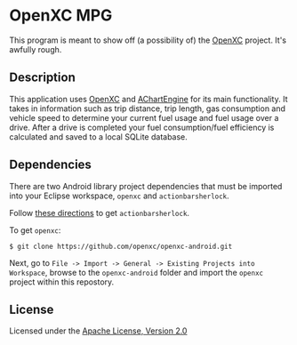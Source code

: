 OpenXC MPG
============

This program is meant to show off (a possibility of) the [OpenXC][] project. It's awfully rough.

## Description

This application uses [OpenXC][] and [AChartEngine][] for its main
functionality. It takes in information such as trip distance, trip length, gas
consumption and vehicle speed to determine your current fuel usage and fuel
usage over a drive. After a drive is completed your fuel consumption/fuel
efficiency is calculated and saved to a local SQLite database.

## Dependencies

There are two Android library project dependencies that must be imported into
your Eclipse workspace, `openxc` and `actionbarsherlock`.

Follow [these directions](http://actionbarsherlock.com/usage.html) to get
`actionbarsherlock`.

To get `openxc`:

    $ git clone https://github.com/openxc/openxc-android.git

Next, go to `File -> Import -> General -> Existing Projects into Workspace`,
browse to the `openxc-android` folder and import the `openxc` project within
this repostory.

## License

Licensed under the [Apache License, Version 2.0][apache]

[apache]: http://www.apache.org/licenses/LICENSE-2.0.html
[OpenXC]: http://openxcplatform.com
[AChartEngine]: http://www.achartengine.org/
[Eclipse]: http://eclipse.org/

